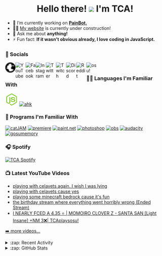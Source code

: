 <h1 align="center">Hello there! <img src="https://media.giphy.com/media/hvRJCLFzcasrR4ia7z/giphy.gif" width="32px"> I'm TCA!</h1>

- 🔭 I’m currently working on **[PainBot.](https://github.com/TCACodes/PainBot)** <!-- - 🌱 I’m currently learning **Vim** -->
- 👨‍💻 [My website][website] is currently under construction!
- 💬 Ask me about **anything!**
- ⚡ Fun fact: **If it wasn't obvious already, I love coding in JavaScript.**

### 💬 Socials
[<img align="left" alt="Website" width="32px" src="https://raw.githubusercontent.com/iconic/open-iconic/master/svg/globe.svg" />][website]
[<img align="left" alt="YouTube" width="32px" src="https://cdn.jsdelivr.net/npm/simple-icons@v5/icons/youtube.svg" />][yt]
[<img align="left" alt="Facebook" width="32px" src="https://cdn.jsdelivr.net/npm/simple-icons@v5/icons/facebook.svg" />][fb]
[<img align="left" alt="Instagram" width="32px" src="https://cdn.jsdelivr.net/npm/simple-icons@v5/icons/instagram.svg" />][insta]
[<img align="left" alt="Twitter" width="32px" src="https://cdn.jsdelivr.net/npm/simple-icons@v5/icons/twitter.svg" />][tweet]
[<img align="left" alt="Twitch" width="32px" src="https://cdn.jsdelivr.net/npm/simple-icons@v5/icons/twitch.svg" />][twitch]
[<img align="left" alt="Discord" width="32px" src="https://cdn.jsdelivr.net/npm/simple-icons@v5/icons/discord.svg" />][discord]
[<img align="left" alt="Reddit" width="32px" src="https://cdn.jsdelivr.net/npm/simple-icons@v5/icons/reddit.svg" />][reddit]
[<img align="left" alt="osu!" width="32px" src="https://cdn.jsdelivr.net/npm/simple-icons@v5/icons/osu.svg" />][osu]

<br />

### 👨‍💻 Languages I'm Familiar With

[<img src="https://raw.githubusercontent.com/devicons/devicon/master/icons/nodejs/nodejs-original.svg" alt="node.js" width="40" height="40"/>][nodejs]
[<img src="https://i.imgur.com/tjPOPhB.png" alt="ahk" width="40" height="40"/>][ahk]

### 🔧 Programs I'm Familiar With

[<img src="https://cdn.betterttv.net/emote/5f1b0186cf6d2144653d2970/3x" alt="catJAM" width="40" height="40"/>][catJAM]
[<img src="https://upload.wikimedia.org/wikipedia/commons/thumb/4/40/Adobe_Premiere_Pro_CC_icon.svg/1200px-Adobe_Premiere_Pro_CC_icon.svg.png" alt="premiere" width="40" height="40"/>][premiere]
[<img src="https://content.invisioncic.com/r125076/monthly_2020_07/2128238399_paintneticon(6).png.4b20725c1c9d337627a3a03c9ae7adec.png" alt="paint.net" width="40" height="40"/>][paint]
[<img src="https://upload.wikimedia.org/wikipedia/commons/thumb/a/af/Adobe_Photoshop_CC_icon.svg/1200px-Adobe_Photoshop_CC_icon.svg.png" alt="photoshop" width="40" height="40"/>][photoshop]
[<img src="https://upload.wikimedia.org/wikipedia/commons/thumb/7/78/OBS.svg/1200px-OBS.svg.png" alt="obs" width="40" height="40"/>][obs]
[<img src="https://upload.wikimedia.org/wikipedia/commons/thumb/e/e2/Audacity_Logo_nofilter.svg/1024px-Audacity_Logo_nofilter.svg.png" alt="audacity" width="40" height="40"/>][audio]
[<img src="https://raw.githubusercontent.com/l3lackShark/gosumemory/master/out.ico" alt="gosumemory" width="40" height="40"/>][gosu]

### 🎧 Spotify

[<img src="https://spotifynp.vercel.app/api/spotify" alt="TCA Spotify"/>](https://open.spotify.com/user/9lnj1rcd8svfgkqkgab9fmpq9?si=fc6e56a4301c4773)

### 📺 Latest YouTube Videos

<!-- YOUTUBE:START -->
- [playing with celavets again. I wish I was lying](https://www.youtube.com/watch?v=Zj5SHPQPVfs)
- [playing with celavets cause yes](https://www.youtube.com/watch?v=DFpynPMbo2Y)
- [playing some minecraft bedrock cause it's fun](https://www.youtube.com/watch?v=pkXEHJdQY7U)
- [the birthday stream where everything went horribly wrong (Ended Stream)](https://www.youtube.com/watch?v=OQDEoDMKFm0)
- [I NEARLY FCED A 4.35 ⭐ | MOMOIRO CLOVER Z - SANTA SAN [Light Insane] +NM 3❌| TCAplaysosu!](https://www.youtube.com/watch?v=ufgQbtogJaI)
<!-- YOUTUBE:END -->

[➡️ more videos...](https://youtube.com/c/TCATech/videos)

<details>
<summary>:zap: Recent Activity</summary>

<!--START_SECTION:activity-->
1. ❗️ Closed issue [#1](https://github.com/TCACodes/PainBot/issues/1) in [TCACodes/PainBot](https://github.com/TCACodes/PainBot)
<!--END_SECTION:activity-->
</details>

<details>
<summary>:zap: GitHub Stats</summary>

<br />

[<img src="https://github-readme-stats.vercel.app/api?username=imTCA&count_private=true&show_icons=true&theme=highcontrast&hide_border=true" alt="TCA's github stats" width="550px" />][stats]

[<img src="https://github-readme-stats.vercel.app/api/top-langs/?username=imTCA&layout=compact&theme=highcontrast&hide_border=true" alt="Top Langs" width="350px" />][stats]
  
[<img src="https://activity-graph.herokuapp.com/graph?username=imTCA&bg_color=000000&color=C1CB12&line=C1CB12&point=FFFB00&area=true&hide_border=true" alt="Top Langs" width="830px" />][graph]
</details>

<!-- Socials -->
[website]: https://www.imTCA.tk
[yt]: https://youtube.com/c/TCATech
[fb]: https://facebook.com/tcatechyt
[insta]: https://instagram.com/imTCA_
[tweet]: https://twitter.com/imTCA_
[twitch]: https://twitch.tv/imTCA
[discord]: https://discord.com/invite/3FanR2pmwn
[reddit]: https://reddit.com/r/TCATech
[osu]: https://osu.ppy.sh/u/imTCA

<!-- Languages -->
[nodejs]: https://nodejs.org
[ahk]: https://autohotkey.com
[markdown]: https://en.wikipedia.org/wiki/Markdown

<!-- Tools -->
[catJAM]: https://betterttv.com/emotes/5f1b0186cf6d2144653d2970
[premiere]: https://www.adobe.com/sea/products/premiere.html
[paint]: https://getpaint.net
[photoshop]: https://www.adobe.com/sea/products/photoshop.html
[obs]: https://obsproject.com
[audio]: https://audacityteam.org
[gosu]: https://github.com/l3lackShark/gosumemory

<!-- Other Links -->
[stats]: https://github.com/anuraghazra/github-readme-stats
[graph]: https://github.com/SubhamRaoniar28/github-readme-activity-graph
